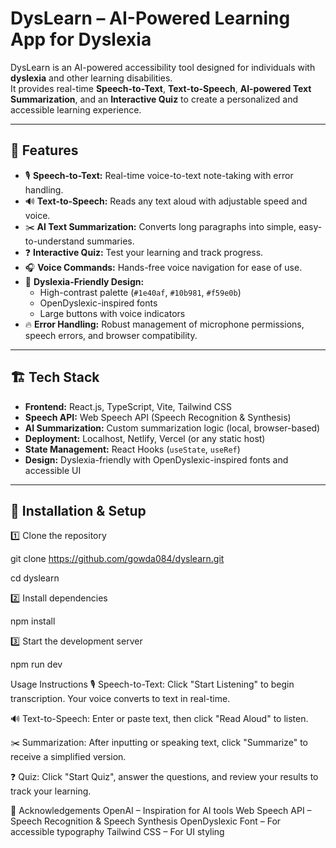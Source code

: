 # DysLearn – AI-Powered Learning App for Dyslexia

DysLearn is an AI-powered accessibility tool designed for individuals with **dyslexia** and other learning disabilities.  
It provides real-time **Speech-to-Text**, **Text-to-Speech**, **AI-powered Text Summarization**, and an **Interactive Quiz** to create a personalized and accessible learning experience.

---

## 🚀 Features

- 🎙️ **Speech-to-Text:** Real-time voice-to-text note-taking with error handling.
- 🔊 **Text-to-Speech:** Reads any text aloud with adjustable speed and voice.
- ✂️ **AI Text Summarization:** Converts long paragraphs into simple, easy-to-understand summaries.
- ❓ **Interactive Quiz:** Test your learning and track progress.
- 🎧 **Voice Commands:** Hands-free voice navigation for ease of use.
- 🎨 **Dyslexia-Friendly Design:**  
  - High-contrast palette (`#1e40af`, `#10b981`, `#f59e0b`)  
  - OpenDyslexic-inspired fonts  
  - Large buttons with voice indicators  
- 🔥 **Error Handling:** Robust management of microphone permissions, speech errors, and browser compatibility.

---

## 🏗️ Tech Stack

- **Frontend:** React.js, TypeScript, Vite, Tailwind CSS
- **Speech API:** Web Speech API (Speech Recognition & Synthesis)
- **AI Summarization:** Custom summarization logic (local, browser-based)
- **Deployment:** Localhost, Netlify, Vercel (or any static host)
- **State Management:** React Hooks (`useState`, `useRef`)
- **Design:** Dyslexia-friendly with OpenDyslexic-inspired fonts and accessible UI

---

## 🔧 Installation & Setup

1️⃣ Clone the repository

git clone https://github.com/gowda084/dyslearn.git

cd dyslearn

2️⃣ Install dependencies

npm install

3️⃣ Start the development server

npm run dev

Usage Instructions
🎙️ Speech-to-Text:
Click "Start Listening" to begin transcription. Your voice converts to text in real-time.

🔊 Text-to-Speech:
Enter or paste text, then click "Read Aloud" to listen.

✂️ Summarization:
After inputting or speaking text, click "Summarize" to receive a simplified version.

❓ Quiz:
Click "Start Quiz", answer the questions, and review your results to track your learning.

🌟 Acknowledgements
OpenAI – Inspiration for AI tools
Web Speech API – Speech Recognition & Speech Synthesis
OpenDyslexic Font – For accessible typography
Tailwind CSS – For UI styling




